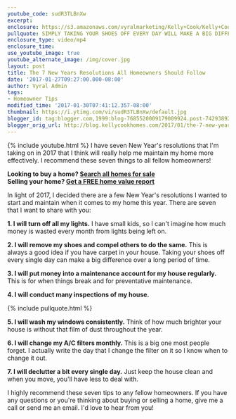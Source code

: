 ```yaml
---
youtube_code: sudR3TLBnXw
excerpt:
enclosure: https://s3.amazonaws.com/vyralmarketing/Kelly+Cook/Kelly+Cook+Real+Estate+Group-+7+New+Years+Resolutions+%2528Drum+Roll+edit%2529.mp4
pullquote: SIMPLY TAKING YOUR SHOES OFF EVERY DAY WILL MAKE A BIG DIFFERENCE IN KEEPING YOUR CARPET CLEAN.
enclosure_type: video/mp4
enclosure_time:
use_youtube_image: true
youtube_alternate_image: /img/cover.jpg
layout: post
title: The 7 New Years Resolutions All Homeowners Should Follow
date: '2017-01-27T09:27:00.000-08:00'
author: Vyral Admin
tags:
- Homeowner Tips
modified_time: '2017-01-30T07:41:12.357-08:00'
thumbnail: https://i.ytimg.com/vi/sudR3TLBnXw/default.jpg
blogger_id: tag:blogger.com,1999:blog-7685520009179009924.post-7429389239265295939
blogger_orig_url: http://blog.kellycookhomes.com/2017/01/the-7-new-years-resolutions-all.html
---
```

{% include youtube.html %}
I have seven New Year's resolutions that I'm taking on in 2017 that I think will really help me maintain my home more effectively. I recommend these seven things to all fellow homeowners!

<div class="post-cta">
<strong>Looking to buy a home? <a href="http://www.arizonarealestatesource.com/" target="_blank">Search all homes for sale</a></strong><br>
<strong>Selling your home? <a href="http://www.scottsdalerealestatestore.com/" target="_blank">Get a FREE home value report</a></strong>
</div>

In light of 2017, I decided there are a few New Year's resolutions I wanted to start and maintain when it comes to my home this year. There are seven that I want to share with you:

**1. I will turn off all my lights.** I have small kids, so I can't imagine how much money is wasted every month from lights being left on.

**2. I will remove my shoes and compel others to do the same.** This is always a good idea if you have carpet in your house. Taking your shoes off every single day can make a big difference over a long period of time.

**3. I will put money into a maintenance account for my house regularly.** This is for when things break and for preventative maintenance.

**4. I will conduct many inspections of my house.**

{% include pullquote.html %}

**5. I will wash my windows consistently.** Think of how much brighter your house is without that film of dust throughout the year.

**6. I will change my A/C filters monthly.** This is a big one most people forget. I actually write the day that I change the filter on it so I know when to change it out.

**7. I will declutter a bit every single day.** Just keep the house clean and when you move, you'll have less to deal with.

I highly recommend these seven tips to any fellow homeowners. If you have any questions or you're thinking about buying or selling a home, give me a call or send me an email. I'd love to hear from you!
